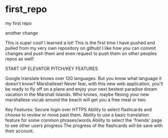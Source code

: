 # first_repo
my first repo 

another change

This is super cool! I learned a lot! This is the first time I have pushed and pulled from my very own repository on github! I like how you can commit changes and push them and even request to push them on other peoples repos as well! 

START UP ELEVATOR PITCH/KEY FEATURES

Google translate knows over 120 languages. But you know what language it doesn't know? Marshallese!
Never fear, with this new web application, you'll be ready to fly off on a plane and enjoy your next bestest paradise dream vacation in the Marshall Islands. Who knows, maybe flexing your new marshallese vocab around the beach will get you a free meal or two. 

Key Features: 
Secure login over HTTPS
Ability to select flashcards and choose to review or move past them. 
Ability to use a basic translation feature for some common phrases/words
Ability to select the 'friends' page to see other users progress
The progress of the flashcards will be save with their account. 

